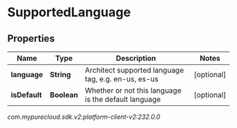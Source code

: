 # SupportedLanguage


## Properties

| Name | Type | Description | Notes |
| ------------ | ------------- | ------------- | ------------- |
| **language** | **String** | Architect supported language tag, e.g. en-us, es-us |  [optional] |
| **isDefault** | **Boolean** | Whether or not this language is the default language |  [optional] |




_com.mypurecloud.sdk.v2:platform-client-v2:232.0.0_
